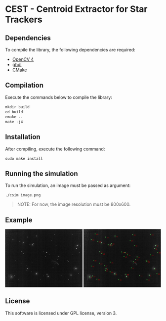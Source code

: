 # CEST - Centroid Extractor for Star Trackers

## Dependencies

To compile the library, the following dependencies are required:

* [OpenCV 4](https://opencv.org/)
* [ghdl](http://ghdl.free.fr/)
* [CMake](https://cmake.org/)

## Compilation

Execute the commands below to compile the library:

```
mkdir build
cd build
cmake ..
make -j4
```

## Installation

After compiling, execute the following command:

```
sudo make install
```

## Running the simulation

To run the simulation, an image must be passed as argument:

```
./csim image.png
```

> NOTE: For now, the image resolution must be 800x600.

## Example

<p align="center">
<img src="https://raw.githubusercontent.com/mgm8/cest/master/doc/result-demo.png">
</p>

## License

This software is licensed under GPL license, version 3.
